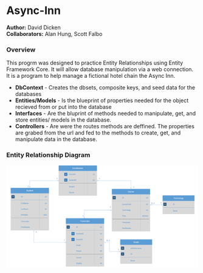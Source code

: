 # Async-Inn
**Author:** David Dicken  
**Collaborators:** Alan Hung, Scott Falbo

### Overview
This progrm was designed to practice Entity Relationships using Entity Framework Core.
It will allow database manipulation via a web connection.
It is a program to help manage a fictional hotel chain the Async Inn.

* **DbContext** - Creates the dbsets, composite keys, and seed data for the databases
* **Entities/Models** - Is the blueprint of properties needed for the object recieved from or put into the database
* **Interfaces** - Are the bluprint of methods needed to manipulate, get, and store entities/ models in the database.
* **Controllers** - Are were the routes methods are deffined. The properties are grabed from the url and fed to the methods to create, get, and manipulate data in the database.

### Entity Relationship Diagram
![ERD](https://github.com/daviddicken/Async-Inn/blob/master/AsyncInn/Img/AsyncInnERD.PNG?raw=true)


